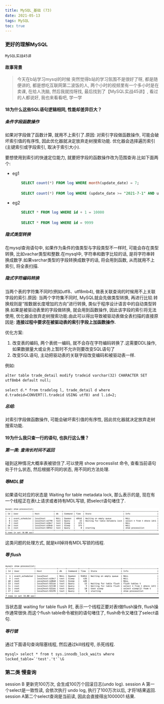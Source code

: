 ```yaml
---
title: MySQL_基础 (73)
date: 2021-05-13
tags: MySQL
toc: true
---
```


### 更好的理解MySQL
    MySQL实战45讲

<!-- more -->

#### 故事背景
> 今天在b站学习mysql的时候 突然觉得b站的学习氛围不是很好了呀, 都是随便讲的, 都是想吃互联网第二波饭的人, 两个小时的视频里有一个多小时是在卖课,  在给人洗脑, 然后我就找呀找, 最后找到了【MySQL实战45讲】, 看过的人都说好, 我也来看看吧, 学一学

#### 18为什么这些SQL语句逻辑相同, 性能却差异巨大？

##### 条件字段函数操作

如果对字段做了函数计算, 就用不上索引了.原因: 对索引字段做函数操作, 可能会破坏索引值的有序性, 因此优化器就决定放弃走树搜索功能. 优化器会选择遍历索引(主键索引或字段索引, 取决于索引大小).

要想使用到索引的快速定位能力, 就要把字段的函数操作改为范围查询.比如下面两个: 

- eg1
    ```sql
        SELECT count(*) FROM log WHERE month(update_date) = 7;

        SELECT count(*) FROM log WHERE (update_date >= "2021-7-1" AND update_date < "2021-8-1") OR (update_date >= "2020-7-1" AND update_date < "2020-8-1")
    ```
- eg2
    ```sql
        SELECT * FROM log WHERE id + 1 = 10000

        SELECT * FROM log WHERE id = 9999
    ```


##### 隐式类型转换

在mysql查询语句中, 如果作为条件的值类型与字段类型不一样时, 可能会存在类型转换, 比如vachar类型和整数.在mysql中, 字符串和数字比较的话, 是将字符串转换成数字.如果varchar类型的字段转换成数字的话, 将会用到函数, 从而就用不上索引, 将全表扫描.


##### 隐式字符编码转换

当两个表的字符集不同时(例如utf8、utf8mb4), 做表关联查询的时候用不上关联字段的索引.原因: 当两个字符集不同时, MySQL就会先做类型转换, 再进行比较.转换规则是“按数据长度增加的方向”进行转换, 类似于程序设计语言中的自动类型转换.如果是被驱动表里的字段做转换, 就会用到函数操作, 因此该字段的索引将无法使用, 优化器会放弃走树搜索功能.由此可以得出导致被驱动表做全表扫描的直接原因是: **连接过程中要求在被驱动表的索引字段上加函数操作.**

优化方案: 

1. 改变表的编码, 两个表统一编码, 就不会存在字符编码转换了.这需要DDL操作, 如果数据量大或业务上暂时不允许则要改变SQL语句了
2. 改变SQL语句, 主动把驱动表的关联字段改变编码和被驱动表一样.


例如: 

    alter table trade_detail modify tradeid varchar(32) CHARACTER SET utf8mb4 default null;

    select d.* from tradelog l, trade_detail d where d.tradeid=CONVERT(l.tradeid USING utf8) and l.id=2;


##### 总结: 

对索引字段做函数操作, 可能会破坏索引值的有序性, 因此优化器就决定放弃走树搜索功能.

#### 19为什么我只查一行的语句, 也执行这么慢？

##### 第一类: 查询长时间不返回

碰到这种情况大概率表被锁住了.可以使用 show processlist 命令, 查看当前语句处于什么状态, 然后根据不同的状态, 用不同的方法处理.

##### 等MDL锁

如果语句对应的状态是 Waiting for table metadata lock, 那么表示的是, 现在有一个线程正在表t上请求或者持有MDL写锁, 把select语句堵住了.

![show processlist](/img/20210513_1.png)

这类问题的处理方式, 就是kill掉持有MDL写锁的线程.


##### 等 flush

![show processlist](/img/20210513_2.png)

当状态是 waiting for table flush 时, 表示一个线程正要对表t做flush操作, flush操作通常很快.而这个flush table命令被别的语句堵住了, flush命令又堵住了select语句.


##### 等行锁

通过下面语句查询阻塞线程, 然后通过kill线程号, 杀死线程.

    mysql> select * from t sys.innodb_lock_waits where locked_table=`'test'.'t'`\G



### 第二类 慢查询

session B 更新完100万次, 会生成100万个回滚日志(undo log). session A 第一个select是一致性读, 会依次执行 undo log, 执行了100万次以后, 才将1结果返回. session A第二个select查询是当前读, 因此会直接得出1000001 结果.


